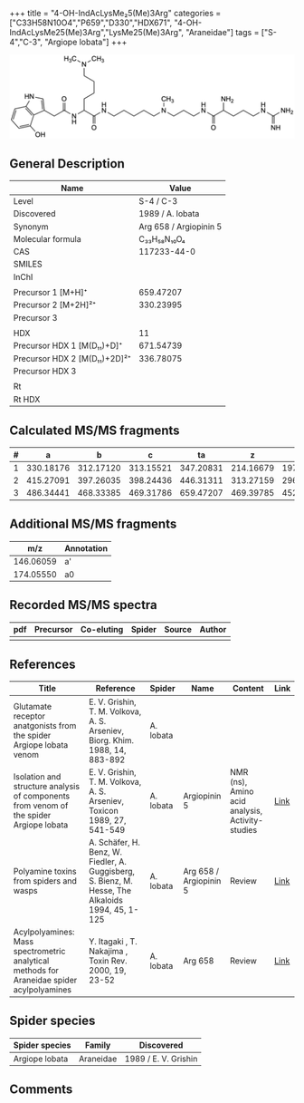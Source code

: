 +++
title = "4-OH-IndAcLysMe₂5(Me)3Arg"
categories = ["C33H58N10O4","P659","D330","HDX671",
"4-OH-IndAcLysMe25(Me)3Arg","LysMe25(Me)3Arg",
"Araneidae"]
tags = ["S-4","C-3",
"Argiope lobata"]
+++

![](/img/4-OH-IndAcLysMe25(Me)3Arg.png)

## General Description

| Name                         | Value                  |
|------------------------------|------------------------|
| Level                        | S-4 / C-3                      |
| Discovered                   | 1989 / A. lobata       |
| Synonym                      | Arg 658 / Argiopinin 5 |
| Molecular formula            | C₃₃H₅₈N₁₀O₄            |
| CAS                          | 117233-44-0            |
| SMILES |   |
| InChI  |   |
|                              |                        |
| Precursor 1 [M+H]⁺           | 659.47207              |
| Precursor 2 [M+2H]²⁺         | 330.23995              |
| Precursor 3                  |                        |
|                              |                        |
| HDX                          | 11                     |
| Precursor HDX 1 [M(D₁₁)+D]⁺   | 671.54739              |
| Precursor HDX 2 [M(D₁₁)+2D]²⁺ | 336.78075              |
| Precursor HDX 3              |                        |
|                              |                        |
| Rt                           |                        |
| Rt HDX                       |                        |

## Calculated MS/MS fragments

| # | a         | b         | c         | ta        | z         | y         | tz        |
|---|-----------|-----------|-----------|-----------|-----------|-----------|-----------|
| 1 | 330.18176 | 312.17120 | 313.15521 | 347.20831 | 214.16679 | 197.14024 | 245.20899 |
| 2 | 415.27091 | 397.26035 | 398.24436 | 446.31311 | 313.27159 | 296.24504 | 330.29814 |
| 3 | 486.34441 | 468.33385 | 469.31786 | 659.47207 | 469.39785 | 452.37130 | 486.42440 |

## Additional MS/MS fragments

| m/z       | Annotation |
|-----------|------------|
| 146.06059    | a'   |
| 174.05550    | a0   |

## Recorded MS/MS spectra

| pdf | Precursor | Co-eluting | Spider | Source | Author |
|-----|-----------|------------|--------|--------|--------|
|     |           |            |        |        |        |

## References

| Title                                                                                     | Reference                                                                                         | Spider    | Name                   | Content                                         | Link                                                                        |
|-------------------------------------------------------------------------------------------|---------------------------------------------------------------------------------------------------|-----------|------------------------|-------------------------------------------------|-----------------------------------------------------------------------------|
| Glutamate receptor anatgonists from the spider Argiope lobata venom                       | E. V. Grishin, T. M. Volkova, A. S. Arseniev, Biorg. Khim. 1988, 14, 883-892                      | A. lobata |                        |                                                 |                                                                |
| Isolation and structure analysis of components from venom of the spider Argiope lobata    | E. V. Grishin, T. M. Volkova, A. S. Arseniev, Toxicon 1989, 27, 541-549                           | A. lobata | Argiopinin 5           | NMR (ns), Amino acid analysis, Activity-studies | [Link](https://www.sciencedirect.com/science/article/pii/0041010189901153)  |
| Polyamine toxins from spiders and wasps                                                   | A. Schäfer, H. Benz, W. Fiedler, A. Guggisberg, S. Bienz, M. Hesse, The Alkaloids 1994, 45, 1-125 | A. lobata | Arg 658 / Argiopinin 5 | Review                                          | [Link](https://www.sciencedirect.com/science/article/pii/S009995980860276X) |
| Acylpolyamines: Mass spectrometric analytical methods for Araneidae spider acylpolyamines | Y. Itagaki , T. Nakajima , Toxin Rev. 2000, 19, 23-52                                             | A. lobata | Arg 658                | Review                                          | [Link](https://www.tandfonline.com/doi/abs/10.1081/TXR-100100314)           | 

## Spider species

| Spider species | Family    | Discovered           |
|----------------|-----------|----------------------|
| Argiope lobata | Araneidae | 1989 / E. V. Grishin |

## Comments
